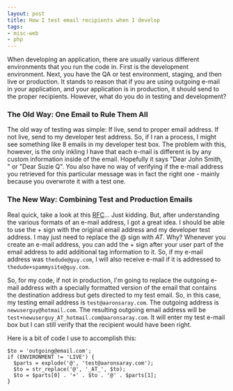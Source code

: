 ```yaml
---
layout: post
title: How I test email recipients when I develop
tags:
- misc-web
- php
---
```

When developing an application, there are usually various different environments that you run the code in.  First is the development environment.  Next, you have the QA or test environment, staging, and then live or production.  It stands to reason that if you are using outgoing e-mail in your application, and your application is in production, it should send to the proper recipients.  However, what do you do in testing and development?

### The Old Way: One Email to Rule Them All

The old way of testing was simple:  If live, send to proper email address.  If not live, send to my developer test address.  So, if I ran a process, I might see something like 8 emails in my developer test box.  The problem with this, however, is the only inkling I have that each e-mail is different is by any custom information inside of the email.  Hopefully it says "Dear John Smith, " or "Dear Suzie Q".  You also have no way of verifying if the e-mail address you retrieved for this particular message was in fact the right one - mainly because you overwrote it with a test one.

### The New Way: Combining Test and Production Emails

Real quick, take a look at this [RFC](http://tools.ietf.org/html/rfc2822)... Just kidding.  But, after understanding the various formats of an e-mail address, I got a great idea.  I should be able to use the + sign with the original email address and my developer test address.  I may just need to replace the @ sign with _AT_.  Why?  Whenever you create an e-mail address, you can add the + sign after your user part of the email address to add additional tag information to it.  So, if my e-mail address was `thedude@guy.com`, I will also receive e-mail if it is addressed to `thedude+spammysite@guy.com`.

So, for my code, if not in production, I'm going to replace the outgoing e-mail address with a specially formatted version of the email that contains the destination address but gets directed to my test email.  So, in this case, my testing email address is `test@aaronsaray.com`.  The outgoing address is `newuserguy@hotmail.com`.  The resulting outgoing email address will be `test+newuserguy_AT_hotmail.com@aaronsaray.com`.  It will enter my test e-mail box but I can still verify that the recipient would have been right.

Here is a bit of code I use to accomplish this:

```php?start_inline=1
$to = 'outgoing@email.com';
if (ENVIRONMENT != 'LIVE') {
  $parts = explode('@', 'test@aaronsaray.com');
  $to = str_replace('@', '_AT_', $to);
  $to = $parts[0] . '+' . $to . '@' . $parts[1];
}
```
